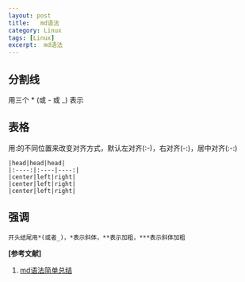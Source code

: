 ```yaml
---
layout: post
title:   md语法 
category: Linux
tags: [Linux]
excerpt:  md语法
---
```


## 分割线 ##

用三个 * (或 - 或 _) 表示

## 表格 ##

用:的不同位置来改变对齐方式，默认左对齐(:-)，右对齐(-:)，居中对齐(:-:)



	|head|head|head|
	|:----:|:----|----:|
	|center|left|right|
	|center|left|right|
	|center|left|right|

## 强调 ##

	开头结尾用*(或者_)，*表示斜体，**表示加粗，***表示斜体加粗

**[参考文献]**

1. [md语法简单总结](https://www.jianshu.com/p/96ecaa2cc989 "md语法简单总结")



